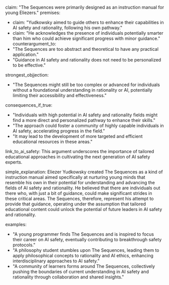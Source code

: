claim: "The Sequences were primarily designed as an instruction manual for young Eliezers."
premises:
  - claim: "Yudkowsky aimed to guide others to enhance their capabilities in AI safety and rationality, following his own pathway."
  - claim: "He acknowledges the presence of individuals potentially smarter than him who could achieve significant progress with minor guidance."
counterargument_to:
  - "The Sequences are too abstract and theoretical to have any practical application."
  - "Guidance in AI safety and rationality does not need to be personalized to be effective."

strongest_objjection:
  - "The Sequences might still be too complex or advanced for individuals without a foundational understanding in rationality or AI, potentially limiting their accessibility and effectiveness."

consequences_if_true:
  - "Individuals with high potential in AI safety and rationality fields might find a more direct and personalized pathway to enhance their skills."
  - "The approach could foster a community of highly capable individuals in AI safety, accelerating progress in the field."
  - "It may lead to the development of more targeted and efficient educational resources in these areas."

link_to_ai_safety: This argument underscores the importance of tailored educational approaches in cultivating the next generation of AI safety experts.

simple_explanation: Eliezer Yudkowsky created The Sequences as a kind of instruction manual aimed specifically at nurturing young minds that resemble his own in their potential for understanding and advancing the fields of AI safety and rationality. He believed that there are individuals out there who, with just a bit of guidance, could make significant strides in these critical areas. The Sequences, therefore, represent his attempt to provide that guidance, operating under the assumption that tailored educational content could unlock the potential of future leaders in AI safety and rationality.

examples:
  - "A young programmer finds The Sequences and is inspired to focus their career on AI safety, eventually contributing to breakthrough safety protocols."
  - "A philosophy student stumbles upon The Sequences, leading them to apply philosophical concepts to rationality and AI ethics, enhancing interdisciplinary approaches to AI safety."
  - "A community of learners forms around The Sequences, collectively pushing the boundaries of current understanding in AI safety and rationality through collaboration and shared insights."